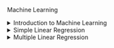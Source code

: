 Machine Learning

<details>
<summary>Introduction to Machine Learning</summary>
<br>
  
Machine Learning
- Implicit Programming vs Explicit Programming
- Use Cases of Machine Learning
- History of Machine Learning

Artificial Intelligence vs Machine Learning vs Deep Learning
- AI vs ML vs DL
- Why Machine Learning When We Have Deep Learning
- Example: Weather Prediction

Types of Machine Learning
- Based on Learning Style
  1. Supervised Machine Learning
  2. Unsupervised Machine Learning
  3. Semi-Supervised Learning
  4. Reinforcement Learning
- Based on How the Model is Trained or Updated
  1. Batch Learning (Offline Learning)
  2. Online Learning (Incremental Learning)
- Based on How a Machine Learning Algorithm Processes and Uses Data
  1. Instance-Based Learning
  2. Model-Based Learning

Machine Learning Challenges
  1. Data Collection
  2. Insufficient Data/Labelled Data
  3. Non-Representative Data
  4. Poor Quality Data
  5. Irrelevant Features
  6. Overfitting
  7. Underfitting
  8. Software Integration
  9. Offline Learning/Deployment
  10. Cost Involved

 Machine Learning Development Life Cycle
  1. Frame the Problem
  2. Gathering Data
  3. Data Preprocessing
  4. Exploratory Data Analysis (EDA)
  5. Feature Engineering & Selection
  6. Model Training, Evaluation & Selection
  7. Model Deployment
  8. Testing
  9. Optimize
</details>

<details>
<summary>Simple Linear Regression</summary>
<br>
  
Simple Linear Regression

- Introduction
- Mathematical Representation
- Objective
- Closed-Form Solution
- Non Closed-Form Solution (Gradient Descent)
- Training the Model
- Assumptions
- Use Cases
- Conclusion

Regression Metrics

1. Mean Squared Error (MSE)
2. Root Mean Squared Error (RMSE)
3. Mean Absolute Error (MAE)
4. Coefficient of Determination (R^2)
5. Adjusted (R^2)
6. Residual Sum of Squares (RSS)

- Derivation of the Closed-Form Solution for Simple Linear Regression
</details>

<details>
<summary>Multiple Linear Regression</summary>
<br>
  
Multiple Linear Regression

- Introduction
- The Multiple Linear Regression Equation
- Advantages & Disadvantages of MLS
- Is sklearn.linear_model.LinearRegression use this β = (XᵀX)⁻¹XᵀY
- SVD-based approach to fit the linear regression model
- Derivation of Multiple Linear Regression Coefficient Estimation Formula (Closed-Form Solution)

</details>
